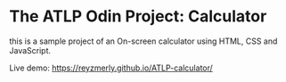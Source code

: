 # The ATLP Odin Project: Calculator

this is a sample project of an On-screen calculator using HTML, CSS and JavaScript.   

Live demo: https://reyzmerly.github.io/ATLP-calculator/
